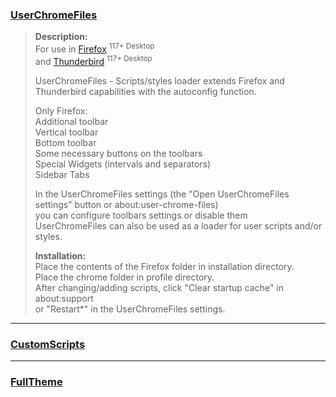### [UserChromeFiles](https://raw.githubusercontent.com/VitaliyVstyle/VitaliyVstyle.github.io/main/UserChromeFiles/UserChromeFiles.zip)
> 
> **Description:**  
> For use in [Firefox](https://www.mozilla.org/firefox/all) <sup>117+ Desktop</sup>  
> and [Thunderbird](https://www.thunderbird.net/thunderbird/all) <sup>117+ Desktop</sup>  
> 
> UserChromeFiles - Scripts/styles loader extends Firefox and Thunderbird capabilities with the autoconfig function.  
> 
> Only Firefox:  
> Additional toolbar  
> Vertical toolbar  
> Bottom toolbar   
> Some necessary buttons on the toolbars  
> Special Widgets (intervals and separators)  
> Sidebar Tabs  
> 
> In the UserChromeFiles settings (the "Open UserChromeFiles settings" button or about:user-chrome-files)  
> you can configure toolbars settings or disable them  
> UserChromeFiles can also be used as a loader for user scripts and/or styles.  
> 
> **Installation:**  
> Place the contents of the Firefox folder in installation directory.  
> Place the chrome folder in profile directory.  
> After changing/adding scripts, click "Clear startup cache" in about:support  
> or "Restart*" in the UserChromeFiles settings.  
- - -
### [CustomScripts](https://github.com/VitaliyVstyle/VitaliyVstyle.github.io/tree/main/UserChromeFiles/custom_scripts)
- - -
### [FullTheme](https://github.com/VitaliyVstyle/VitaliyVstyle.github.io/tree/main/UserChromeFiles/FullTheme)
